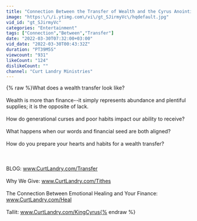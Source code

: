 ```yaml
---
title: "Connection Between the Transfer of Wealth and the Cyrus Anointing"
image: "https:\/\/i.ytimg.com\/vi\/gt_SJirmyVc\/hqdefault.jpg"
vid_id: "gt_SJirmyVc"
categories: "Entertainment"
tags: ["Connection","Between","Transfer"]
date: "2022-03-30T07:32:00+03:00"
vid_date: "2022-03-30T00:43:32Z"
duration: "PT39M5S"
viewcount: "931"
likeCount: "124"
dislikeCount: ""
channel: "Curt Landry Ministries"
---
```

{% raw %}What does a wealth transfer look like?<br /><br />Wealth is more than finance--it simply represents abundance and plentiful supplies; it is the opposite of lack.<br /><br />How do generational curses and poor habits impact our ability to receive?<br /><br />What happens when our words and financial seed are both aligned?<br /><br />How do you prepare your hearts and habits for a wealth transfer?<br /><br /><br /><br />BLOG: www.CurtLandry.com/Transfer<br /><br />Why We Give: www.CurtLandry.com/Tithes<br /><br />The Connection Between Emotional Healing and Your Finance:<br />www.CurtLandry.com/Heal<br /><br />Tallit: www.CurtLandry.com/KingCyrus{% endraw %}
